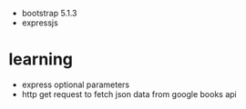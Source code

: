 - bootstrap 5.1.3
- expressjs

# learning 
- express optional parameters
- http get request to fetch json data from google books api
